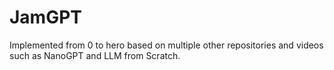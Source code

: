 # JamGPT

Implemented from 0 to hero based on multiple other repositories and videos such as NanoGPT and LLM from Scratch.

